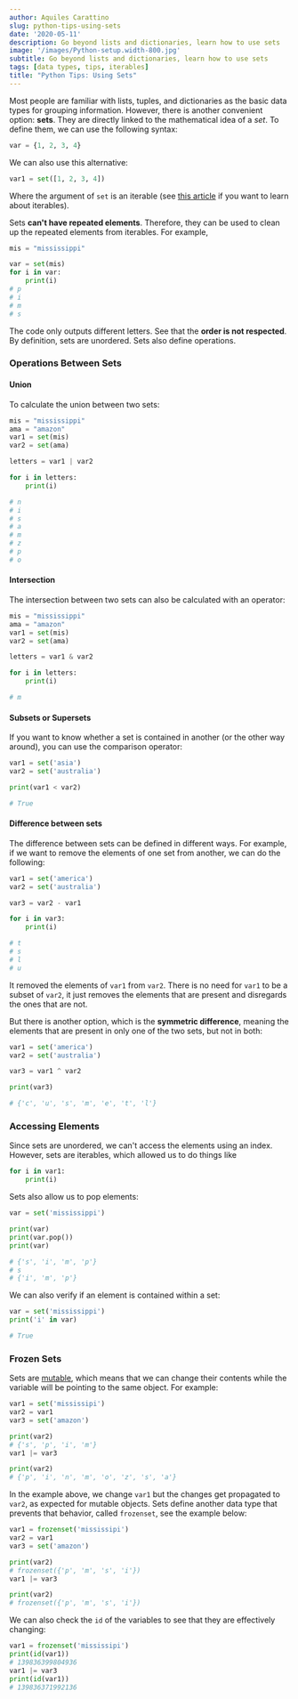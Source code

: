 ```yaml
---
author: Aquiles Carattino
slug: python-tips-using-sets
date: '2020-05-11'
description: Go beyond lists and dictionaries, learn how to use sets
image: '/images/Python-setup.width-800.jpg'
subtitle: Go beyond lists and dictionaries, learn how to use sets
tags: [data types, tips, iterables] 
title: "Python Tips: Using Sets"
---
```


Most people are familiar with lists, tuples, and dictionaries as the basic data types for grouping information. However, there is another convenient option: **sets**. They are directly linked to the mathematical idea of a *set*. To define them, we can use the following syntax:

```python
var = {1, 2, 3, 4}
``` 

We can also use this alternative:

```python
var1 = set([1, 2, 3, 4])
```

Where the argument of ``set`` is an iterable (see [this article](https://www.pythonforthelab.com/blog/generators-iterables-iterators-python-when-and-where/) if you want to learn about iterables). 

Sets **can't have repeated elements**. Therefore, they can be used to clean up the repeated elements from iterables. For example, 

```python
mis = "mississippi"

var = set(mis)
for i in var:
    print(i)
# p
# i
# m
# s
```

The code only outputs different letters. See that the **order is not respected**. By definition, sets are unordered. Sets also define operations. 

### Operations Between Sets

#### Union
To calculate the union between two sets:

```python
mis = "mississippi"
ama = "amazon"
var1 = set(mis)
var2 = set(ama)

letters = var1 | var2

for i in letters:
    print(i)

# n
# i
# s
# a
# m
# z
# p
# o
```

#### Intersection
The intersection between two sets can also be calculated with an operator:

```python
mis = "mississippi"
ama = "amazon"
var1 = set(mis)
var2 = set(ama)

letters = var1 & var2

for i in letters:
    print(i)

# m
```

#### Subsets or Supersets
If you want to know whether a set is contained in another (or the other way around), you can use the comparison operator:

```python
var1 = set('asia')
var2 = set('australia')

print(var1 < var2)

# True
```

#### Difference between sets
The difference between sets can be defined in different ways. For example, if we want to remove the elements of one set from another, we can do the following:

```python
var1 = set('america')
var2 = set('australia')

var3 = var2 - var1

for i in var3:
    print(i)

# t
# s
# l
# u
``` 

It removed the elements of ``var1`` from ``var2``. There is no need for ``var1`` to be a subset of ``var2``, it just removes the elements that are present and disregards the ones that are not. 

But there is another option, which is the **symmetric difference**, meaning the elements that are present in only one of the two sets, but not in both:

```python
var1 = set('america')
var2 = set('australia')

var3 = var1 ^ var2

print(var3)

# {'c', 'u', 's', 'm', 'e', 't', 'l'}
```

### Accessing Elements
Since sets are unordered, we can't access the elements using an index. However, sets are iterables, which allowed us to do things like

```python
for i in var1:
    print(i)
```

Sets also allow us to pop elements:

```python
var = set('mississippi')

print(var)
print(var.pop())
print(var)

# {'s', 'i', 'm', 'p'}
# s
# {'i', 'm', 'p'}
```

We can also verify if an element is contained within a set:

```python
var = set('mississippi')
print('i' in var)

# True
``` 

### Frozen Sets
Sets are [mutable](https://www.pythonforthelab.com/blog/mutable-and-immutable-objects/), which means that we can change their contents while the variable will be pointing to the same object. For example:

```python
var1 = set('mississipi')
var2 = var1
var3 = set('amazon')

print(var2)
# {'s', 'p', 'i', 'm'}
var1 |= var3

print(var2)
# {'p', 'i', 'n', 'm', 'o', 'z', 's', 'a'}
```

In the example above, we change ``var1`` but the changes get propagated to ``var2``, as expected for mutable objects. Sets define another data type that prevents that behavior, called ``frozenset``, see the example below:

```python
var1 = frozenset('mississipi')
var2 = var1
var3 = set('amazon')

print(var2)
# frozenset({'p', 'm', 's', 'i'})
var1 |= var3

print(var2)
# frozenset({'p', 'm', 's', 'i'})
```

We can also check the ``id`` of the variables to see that they are effectively changing:

```python
var1 = frozenset('mississipi')
print(id(var1))
# 139836399804936
var1 |= var3
print(id(var1))
# 139836371992136
```

